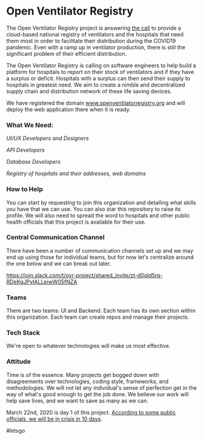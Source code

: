# Open Ventilator Registry
The Open Ventilator Registry project is answering [the call](https://www.nytimes.com/2020/03/22/opinion/health/ventilator-shortage-coronavirus-solution.html) to provide a cloud-based national registry of ventilators and the hospitals that need them most
in order to facilitate their distribution during the COVID19 pandemic.  Even with a ramp up in ventilator production, there is still the significant problem 
of their efficient distribution.  

The Open Ventilator Registry is calling on software engineers to help build a platform for hospitals to report on their stock of ventilators and if they have a surplus
or deficit.  Hospitals with a surplus can then send their supply to hospitals in greatest need.  We aim to create a nimble and decentralized supply chain and 
distribution network of these life saving devices.

We have registered the domain www.openventilatorregistry.org and will deploy the web application there when it is ready.

### What We Need:

*UI/UX Developers and Designers*

*API Developers*

*Database Developers*

*Registry of hospitals and their addresses, web domains*

### How to Help

You can start by requesting to join this organization and detailing what skills you have that we can use. You can also star this repository to raise its profile.  We will also need to 
spread the word to hospitals and other public health officials that this project is available for their use.

### Central Communication Channel

There have been a number of communication channels set up and we may end up using those for individual teams, but for now let's centralize around the one below and we can break out later.

https://join.slack.com/t/ovr-project/shared_invite/zt-d0qld5rq-RDeKgJPyIALLeiwW05fNZA

### Teams
There are two teams: UI and Backend.  Each team has its own section within this organization.  Each team can create repos and manage their projects.

### Tech Stack

We're open to whatever technologies will make us most effective.

### Attitude

Time is of the essence.  Many projects get bogged down with disagreements over technologies, coding style, frameworks,
and methodologies.  We will not let any individual's sense of perfection get in the way of what's good enough to get the job
done.  We believe our work will help save lives, and we want to save as many as we can.

March 22nd, 2020 is day 1 of this project.  [According to some public officials, we will be in crisis in 10 days](https://www.msn.com/en-us/news/us/coronavirus-update-de-blasio-says-nyc-10-days-away-from-widespread-shortages-of-critical-medical-equipment/ar-BB11xrvg?li=BBnb7Kz).  

#letsgo

